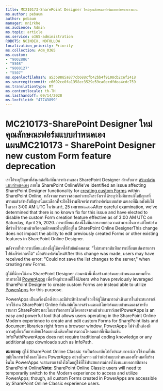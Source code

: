 ```yaml
---
title: MC210173-SharePoint Designer ใหม่คุณลักษณะฟอร์มแบบกำหนดเองแผน
ms.author: pebaum
author: pebaum
manager: mnirkhe
ms.audience: Admin
ms.topic: article
ms.service: o365-administration
ROBOTS: NOINDEX, NOFOLLOW
localization_priority: Priority
ms.collection: Adm_O365
ms.custom:
- "9002886"
- "5508"
- "9000127"
- "5507"
ms.openlocfilehash: a53b8885a877cb688cfb42bb4f9108cb2cef2418
ms.sourcegitcommit: c6692ce0fa1358ec3529e59ca0ecdfdea4cdc759
ms.translationtype: MT
ms.contentlocale: th-TH
ms.lasthandoff: 09/14/2020
ms.locfileid: "47743899"
---
```

# <a name="mc210173---sharepoint-designer-new-custom-form-feature-deprecation"></a><span data-ttu-id="158e4-102">MC210173-SharePoint Designer ใหม่คุณลักษณะฟอร์มแบบกำหนดเองแผน</span><span class="sxs-lookup"><span data-stu-id="158e4-102">MC210173 - SharePoint Designer new custom Form feature deprecation</span></span>

<span data-ttu-id="158e4-103">เราได้ระบุปัญหาที่ส่งผลต่อฟังก์ชันการทำงานของ SharePoint Designer สำหรับการ [สร้างฟอร์มแบบกำหนดเอง](https://support.microsoft.com/en-us/office/create-a-custom-list-form-using-sharepoint-designer-917d8fdb-ee00-4441-adb3-a94612d1d105?ui=en-us&rs=en-us&ad=us#bm2) ภายใน SharePoint Online</span><span class="sxs-lookup"><span data-stu-id="158e4-103">We’ve identified an issue affecting SharePoint Designer functionality for [creating custom Forms](https://support.microsoft.com/en-us/office/create-a-custom-list-form-using-sharepoint-designer-917d8fdb-ee00-4441-adb3-a94612d1d105?ui=en-us&rs=en-us&ad=us#bm2) within SharePoint Online.</span></span> <span data-ttu-id="158e4-104">หลังจากการตรวจสอบอย่างระมัดระวังเราได้ระบุว่าไม่มีการแก้ไขปัญหาที่ทราบแล้วสำหรับปัญหานี้และเลือกที่จะปิดใช้งานฟีเจอร์การสร้างฟอร์มแบบกำหนดเองที่มีผลบังคับใช้ในเวลา 3:00 AM UTC ในวันเสาร์, 25 เมษายน๒๐๒๐</span><span class="sxs-lookup"><span data-stu-id="158e4-104">After careful examination, we’ve determined that there is no known fix for this issue and have elected to disable the custom Form creation feature effective as of 3:00 AM UTC on Saturday, April 25, 2020.</span></span> <span data-ttu-id="158e4-105">การเปลี่ยนแปลงนี้ไม่มีผลกระทบต่อความสามารถในการแก้ไขฟอร์มที่สร้างไว้ก่อนหน้าหรือคุณลักษณะอื่นๆที่มีอยู่ใน SharePoint Online Designer</span><span class="sxs-lookup"><span data-stu-id="158e4-105">This change does not impact the ability to edit previously created Forms or other existing features in SharePoint Online Designer.</span></span>

<span data-ttu-id="158e4-106">หลังจากที่ทำการเปลี่ยนแปลงนี้ผู้ใช้อาจได้รับข้อผิดพลาด: "ไม่สามารถบันทึกการเปลี่ยนแปลงรายการไปยังเซิร์ฟเวอร์ได้" เมื่อสร้างฟอร์มใหม่</span><span class="sxs-lookup"><span data-stu-id="158e4-106">After this change was made, users may have received the error: "Could not save the list changes to the server," when creating new Forms.</span></span>

<span data-ttu-id="158e4-107">ผู้ใช้ที่มีการใช้งาน SharePoint Designer ก่อนหน้านี้เพื่อสร้างฟอร์มแบบกำหนดเองแทนที่จะสามารถใช้ [PowerApps](https://docs.microsoft.com/powerapps/maker/canvas-apps/customize-list-form) เพื่อวัตถุประสงค์นี้ได้</span><span class="sxs-lookup"><span data-stu-id="158e4-107">Users who have previously leveraged SharePoint Designer to create custom Forms are instead able to utilize [PowerApps](https://docs.microsoft.com/powerapps/maker/canvas-apps/customize-list-form) for this purpose.</span></span>

<span data-ttu-id="158e4-108">PowerApps เป็นเครื่องมือที่ง่ายและมีประสิทธิภาพที่ช่วยให้ผู้ใช้สามารถดำเนินการในประสบการณ์การใช้งาน SharePoint Online ที่ทันสมัยในการสร้างและแก้ไขฟอร์มแบบกำหนดเองสำหรับรายการ SharePoint และไลบรารีเอกสารได้โดยตรงจากหน้าต่างเบราว์เซอร์</span><span class="sxs-lookup"><span data-stu-id="158e4-108">PowerApps is an easy and powerful tool that allows users operating in the SharePoint Online Modern experience to create and edit custom Forms for SharePoint lists and document libraries right from a browser window.</span></span> <span data-ttu-id="158e4-109">PowerApps ไม่จำเป็นต้องมีความรู้เกี่ยวกับการเขียนโค้ดแบบดั้งเดิมหรือการดาวน์โหลดแอปที่เพิ่มเติมเช่น InfoPath</span><span class="sxs-lookup"><span data-stu-id="158e4-109">PowerApps does not require traditional coding knowledge or any additional app downloads such as InfoPath.</span></span>

<span data-ttu-id="158e4-110">**หมายเหตุ**: ผู้ใช้ SharePoint Online Classic จำเป็นต้องสลับไปยังประสบการณ์การใช้งานที่ทันสมัยในการเข้าถึงและใช้งาน PowerApps อย่างชั่วคราว แม้ว่าฟอร์มแบบกำหนดเองทั้งหมดที่สร้างขึ้นใน PowerApps จะสามารถเข้าถึงได้โดยผู้ใช้ที่ใช้ประสบการณ์การใช้งานแบบคลาสสิกของ SharePoint Online</span><span class="sxs-lookup"><span data-stu-id="158e4-110">**Note**: SharePoint Online Classic users will need to temporarily switch to the Modern experience to access and utilize PowerApps; though, all custom Forms created in PowerApps are accessible by SharePoint Online Classic experience users.</span></span>
